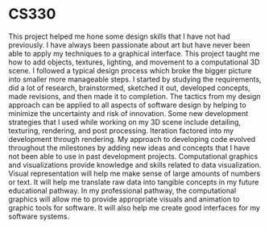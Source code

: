 # CS330
This project helped me hone some design skills that I have not had previously. I have always been passionate about art but have never been able to apply my techniques to a graphical interface. This project taught me how to add objects, textures, lighting, and movement to a computational 3D scene. I followed a typical design process which broke the bigger picture into smaller more manageable steps. I started by studying the requirements, did a lot of research, brainstormed, sketched it out, developed concepts, made revisions, and then made it to completion. The tactics from my design approach can be applied to all aspects of software design by helping to minimize the uncertainty and risk of innovation.
Some new development strategies that I used while working on my 3D scene include detailing, texturing, rendering, and post processing. Iteration factored into my development through rendering. My approach to developing code evolved throughout the milestones by adding new ideas and concepts that I have not been able to use in past development projects. Computational graphics and visualizations provide knowledge and skills related to data visualization. Visual representation will help me make sense of large amounts of numbers or text. It will help me translate raw data into tangible concepts in my future educational pathway. In my professional pathway, the computational graphics will allow me to provide appropriate visuals and animation to graphic tools for software. It will also help me create good interfaces for my software systems. 
